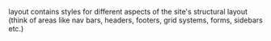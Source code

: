 layout contains styles for different aspects of the site's structural layout (think of areas like nav bars, headers, footers, grid systems, forms, sidebars etc.)
